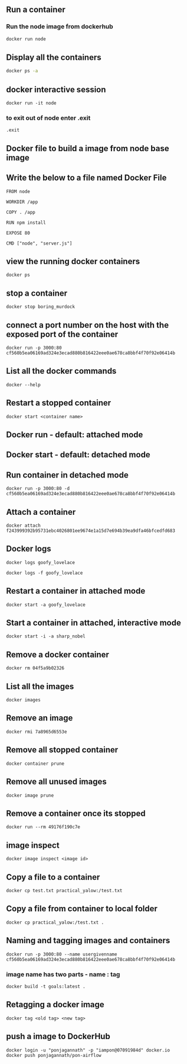 ## Run a container

### Run the node image from dockerhub

```sh
docker run node
```

## Display all the containers

```sh
docker ps -a
```

## docker interactive session

```
docker run -it node
```

### to exit out of node enter .exit

```
.exit
```

## Docker file to build a image from node base image
## Write the below to a file named Docker File

```
FROM node

WORKDIR /app

COPY . /app

RUN npm install

EXPOSE 80

CMD ["node", "server.js"]
```

## view the running docker containers

```
docker ps
```

## stop a container

```
docker stop boring_murdock
```

## connect a port number on the host with the exposed port of the container

```
docker run -p 3000:80 cf560b5ea06169ad324e3ecad880b816422eee0ae678ca8bbf4f70f92e06414b
```

## List all the docker commands

```
docker --help
```

## Restart a stopped container

```
docker start <container name>
```

## Docker run - default: attached mode

## Docker start - default: detached mode

## Run container in detached mode

```
docker run -p 3000:80 -d cf560b5ea06169ad324e3ecad880b816422eee0ae678ca8bbf4f70f92e06414b
```

## Attach a container

```
docker attach f243999392b95731ebc4026801ee9674e1a15d7e694b39ea9dfa46bfcedfd683
```

## Docker logs

```
docker logs goofy_lovelace
```

```
docker logs -f goofy_lovelace
```

## Restart a container in attached mode

```
docker start -a goofy_lovelace
```

## Start a container in attached, interactive mode

```
docker start -i -a sharp_nobel
```

## Remove a docker container

```
docker rm 04f5a9b02326
```

## List all the images

```
docker images
```

## Remove an image

```
docker rmi 7a8965d6553e
```

## Remove all stopped container

```
docker container prune
```

## Remove all unused images

```
docker image prune
```

## Remove a container once its stopped

```
docker run --rm 49176f190c7e
```

## image inspect

```
docker image inspect <image id>
```

## Copy a file to a container

```
docker cp test.txt practical_yalow:/test.txt
```

## Copy a file from container to local folder

```
docker cp practical_yalow:/test.txt .
```

## Naming and tagging images and containers

```
docker run -p 3000:80 --name usergivenname cf560b5ea06169ad324e3ecad880b816422eee0ae678ca8bbf4f70f92e06414b
```

### image name has two parts - name : tag

```
docker build -t goals:latest .
```

## Retagging a docker image

```
docker tag <old tag> <new tag>
```

## push a image to DockerHub

```
docker login -u "ponjagannath" -p "iampon@07091984d" docker.io
docker push ponjagannath/pon-airflow
```

